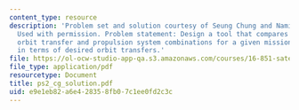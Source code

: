 ```yaml
---
content_type: resource
description: 'Problem set and solution courtesy of Seung Chung and Namiko Yamamoto.
  Used with permission. Problem statement: Design a tool that compares a set of feasible
  orbit transfer and propulsion system combinations for a given mission requirement,
  in terms of desired orbit transfers.'
file: https://ol-ocw-studio-app-qa.s3.amazonaws.com/courses/16-851-satellite-engineering-fall-2003/e9e1eb82a6e428358fb07c1ee0fd2c3c_ps2_cg_solution.pdf
file_type: application/pdf
resourcetype: Document
title: ps2_cg_solution.pdf
uid: e9e1eb82-a6e4-2835-8fb0-7c1ee0fd2c3c
---
```

